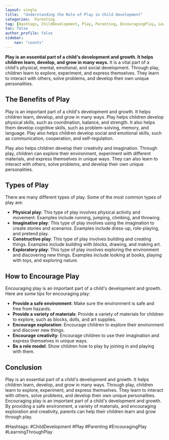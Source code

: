 ```yaml
---
layout: single
title:  "Understanding the Role of Play in Child Development"
categories:  Parenting
tag: [Hashtags, ChildDevelopment, Play, Parenting, EncouragingPlay, LearningThroughPlay, ]
toc: false
author_profile: false
sidebar:
    nav: "counts"
---
```

    
**Play is an essential part of a child's development and growth. It helps children learn, develop, and grow in many ways.** It is a vital part of a child's physical, mental, emotional, and social development. Through play, children learn to explore, experiment, and express themselves. They learn to interact with others, solve problems, and develop their own unique personalities. 

## The Benefits of Play

Play is an important part of a child's development and growth. It helps children learn, develop, and grow in many ways. Play helps children develop physical skills, such as coordination, balance, and strength. It also helps them develop cognitive skills, such as problem-solving, memory, and language. Play also helps children develop social and emotional skills, such as communication, cooperation, and self-regulation. 

Play also helps children develop their creativity and imagination. Through play, children can explore their environment, experiment with different materials, and express themselves in unique ways. They can also learn to interact with others, solve problems, and develop their own unique personalities. 

## Types of Play

There are many different types of play. Some of the most common types of play are: 

- **Physical play**: This type of play involves physical activity and movement. Examples include running, jumping, climbing, and throwing. 
- **Imaginative play**: This type of play involves using the imagination to create stories and scenarios. Examples include dress-up, role-playing, and pretend play. 
- **Constructive play**: This type of play involves building and creating things. Examples include building with blocks, drawing, and making art. 
- **Exploratory play**: This type of play involves exploring the environment and discovering new things. Examples include looking at books, playing with toys, and exploring nature. 

## How to Encourage Play

Encouraging play is an important part of a child's development and growth. Here are some tips for encouraging play: 

- **Provide a safe environment**: Make sure the environment is safe and free from hazards. 
- **Provide a variety of materials**: Provide a variety of materials for children to explore, such as blocks, dolls, and art supplies. 
- **Encourage exploration**: Encourage children to explore their environment and discover new things. 
- **Encourage creativity**: Encourage children to use their imagination and express themselves in unique ways. 
- **Be a role model**: Show children how to play by joining in and playing with them. 

## Conclusion

Play is an essential part of a child's development and growth. It helps children learn, develop, and grow in many ways. Through play, children learn to explore, experiment, and express themselves. They learn to interact with others, solve problems, and develop their own unique personalities. Encouraging play is an important part of a child's development and growth. By providing a safe environment, a variety of materials, and encouraging exploration and creativity, parents can help their children learn and grow through play. 

#Hashtags:
#ChildDevelopment #Play #Parenting #EncouragingPlay #LearningThroughPlay